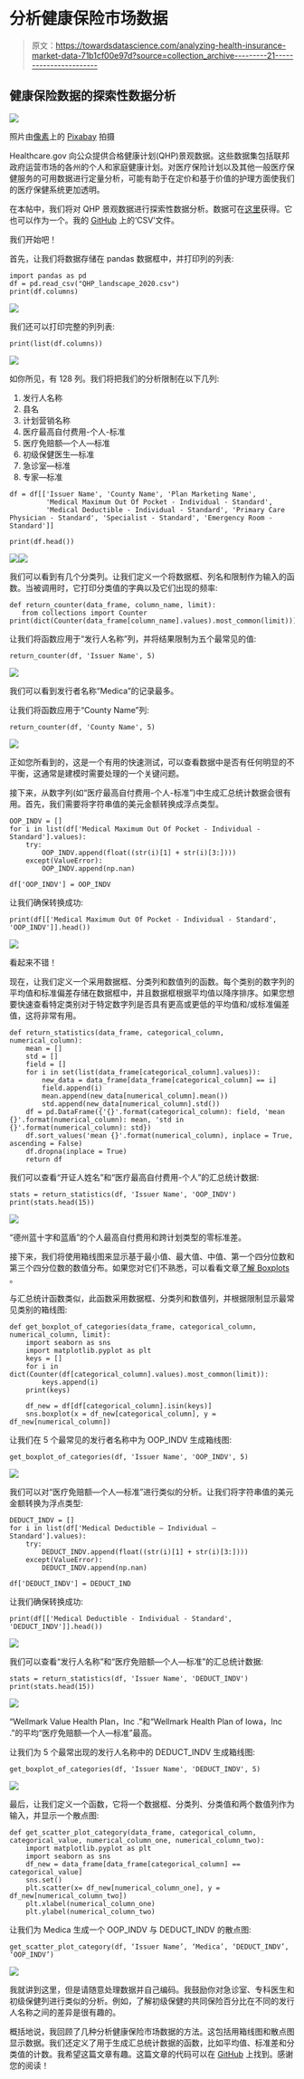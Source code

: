 # 分析健康保险市场数据

> 原文：<https://towardsdatascience.com/analyzing-health-insurance-market-data-71b1cf00e97d?source=collection_archive---------21----------------------->

## 健康保险数据的探索性数据分析

![](img/2209396139ad0744a32e24be2ec99257.png)

照片由[像素](https://www.pexels.com/photo/blue-and-silver-stetoscope-40568/)上的 [Pixabay](https://www.pexels.com/@pixabay) 拍摄

Healthcare.gov 向公众提供合格健康计划(QHP)景观数据。这些数据集包括联邦政府运营市场的各州的个人和家庭健康计划。对医疗保险计划以及其他一般医疗保健服务的可用数据进行定量分析，可能有助于在定价和基于价值的护理方面使我们的医疗保健系统更加透明。

在本帖中，我们将对 QHP 景观数据进行探索性数据分析。数据可在[这里](https://data.healthcare.gov/dataset/QHP-Landscape-Individual-Market-Medical/b8in-sz6k)获得。它也可以作为一个。我的 [GitHub](https://github.com/spierre91/medium_code) 上的‘CSV’文件。

我们开始吧！

首先，让我们将数据存储在 pandas 数据框中，并打印列的列表:

```
import pandas as pd
df = pd.read_csv("QHP_landscape_2020.csv")
print(df.columns)
```

![](img/ea7caeb78d848a56a332fa56ecabcea3.png)

我们还可以打印完整的列列表:

```
print(list(df.columns))
```

![](img/7cc408914bf9c984764960a2915bbac5.png)

如你所见，有 128 列。我们将把我们的分析限制在以下几列:

1.  发行人名称
2.  县名
3.  计划营销名称
4.  医疗最高自付费用-个人-标准
5.  医疗免赔额—个人—标准
6.  初级保健医生—标准
7.  急诊室—标准
8.  专家—标准

```
df = df[['Issuer Name', 'County Name', 'Plan Marketing Name',   
         'Medical Maximum Out Of Pocket - Individual - Standard',
         'Medical Deductible - Individual - Standard', 'Primary Care Physician - Standard', 'Specialist - Standard', 'Emergency Room - Standard']]

print(df.head())
```

![](img/4a2f0d44ebedb401a916a8bfb01854bf.png)![](img/ad21dd998041fe40783a6abd2c9ebe14.png)

我们可以看到有几个分类列。让我们定义一个将数据框、列名和限制作为输入的函数。当被调用时，它打印分类值的字典以及它们出现的频率:

```
def return_counter(data_frame, column_name, limit):
   from collections import Counter    print(dict(Counter(data_frame[column_name].values).most_common(limit)))
```

让我们将函数应用于“发行人名称”列，并将结果限制为五个最常见的值:

```
return_counter(df, 'Issuer Name', 5)
```

![](img/1833f510d64e16badfd37c386e4f898e.png)

我们可以看到发行者名称“Medica”的记录最多。

让我们将函数应用于“County Name”列:

```
return_counter(df, 'County Name', 5)
```

![](img/ce52fd351f216be1ebc88d9990fe794e.png)

正如您所看到的，这是一个有用的快速测试，可以查看数据中是否有任何明显的不平衡，这通常是建模时需要处理的一个关键问题。

接下来，从数字列(如“医疗最高自付费用-个人-标准”)中生成汇总统计数据会很有用。首先，我们需要将字符串值的美元金额转换成浮点类型。

```
OOP_INDV = []
for i in list(df['Medical Maximum Out Of Pocket - Individual - Standard'].values):
    try:
        OOP_INDV.append(float((str(i)[1] + str(i)[3:])))
    except(ValueError):
        OOP_INDV.append(np.nan)

df['OOP_INDV'] = OOP_INDV
```

让我们确保转换成功:

```
print(df[['Medical Maximum Out Of Pocket - Individual - Standard', 'OOP_INDV']].head())
```

![](img/897322dde0489dfa31b786a10d372ad9.png)

看起来不错！

现在，让我们定义一个采用数据框、分类列和数值列的函数。每个类别的数字列的平均值和标准偏差存储在数据框中，并且数据框根据平均值以降序排序。如果您想要快速查看特定类别对于特定数字列是否具有更高或更低的平均值和/或标准偏差值，这将非常有用。

```
def return_statistics(data_frame, categorical_column, numerical_column):
    mean = []
    std = []
    field = []
    for i in set(list(data_frame[categorical_column].values)):
        new_data = data_frame[data_frame[categorical_column] == i]
        field.append(i)
        mean.append(new_data[numerical_column].mean())
        std.append(new_data[numerical_column].std())
    df = pd.DataFrame({'{}'.format(categorical_column): field, 'mean {}'.format(numerical_column): mean, 'std in {}'.format(numerical_column): std})
    df.sort_values('mean {}'.format(numerical_column), inplace = True, ascending = False)
    df.dropna(inplace = True)
    return df
```

我们可以查看“开证人姓名”和“医疗最高自付费用-个人”的汇总统计数据:

```
stats = return_statistics(df, 'Issuer Name', 'OOP_INDV')
print(stats.head(15))
```

![](img/4cbda27f92794f182702eac1bdf98b19.png)

“德州蓝十字和蓝盾”的个人最高自付费用和跨计划类型的零标准差。

接下来，我们将使用箱线图来显示基于最小值、最大值、中值、第一个四分位数和第三个四分位数的数值分布。如果您对它们不熟悉，可以看看文章[了解 Boxplots](/understanding-boxplots-5e2df7bcbd51) 。

与汇总统计函数类似，此函数采用数据框、分类列和数值列，并根据限制显示最常见类别的箱线图:

```
def get_boxplot_of_categories(data_frame, categorical_column, numerical_column, limit):
    import seaborn as sns
    import matplotlib.pyplot as plt
    keys = []
    for i in dict(Counter(df[categorical_column].values).most_common(limit)):
        keys.append(i)
    print(keys)

    df_new = df[df[categorical_column].isin(keys)]
    sns.boxplot(x = df_new[categorical_column], y = df_new[numerical_column])
```

让我们在 5 个最常见的发行者名称中为 OOP_INDV 生成箱线图:

```
get_boxplot_of_categories(df, 'Issuer Name', 'OOP_INDV', 5)
```

![](img/a1251f099f3da1c2b56f4869b1ad39bd.png)

我们可以对“医疗免赔额—个人—标准”进行类似的分析。让我们将字符串值的美元金额转换为浮点类型:

```
DEDUCT_INDV = []
for i in list(df['Medical Deductible — Individual — Standard'].values):
    try:
        DEDUCT_INDV.append(float((str(i)[1] + str(i)[3:])))
    except(ValueError):
        DEDUCT_INDV.append(np.nan)

df['DEDUCT_INDV'] = DEDUCT_IND
```

让我们确保转换成功:

```
print(df[['Medical Deductible - Individual - Standard', 'DEDUCT_INDV']].head())
```

![](img/4a22eac84cacd103b3021223c1f68596.png)

我们可以查看“发行人名称”和“医疗免赔额—个人—标准”的汇总统计数据:

```
stats = return_statistics(df, 'Issuer Name', 'DEDUCT_INDV')
print(stats.head(15))
```

![](img/60e1741ed639ba020ba2b5e6f6d9718f.png)

“Wellmark Value Health Plan，Inc .”和“Wellmark Health Plan of Iowa，Inc .”的平均“医疗免赔额—个人—标准”最高。

让我们为 5 个最常出现的发行人名称中的 DEDUCT_INDV 生成箱线图:

```
get_boxplot_of_categories(df, 'Issuer Name', 'DEDUCT_INDV', 5)
```

![](img/c44a2956f8a569e2a360e841899d0a13.png)

最后，让我们定义一个函数，它将一个数据框、分类列、分类值和两个数值列作为输入，并显示一个散点图:

```
def get_scatter_plot_category(data_frame, categorical_column, categorical_value, numerical_column_one, numerical_column_two):
    import matplotlib.pyplot as plt
    import seaborn as sns
    df_new = data_frame[data_frame[categorical_column] == categorical_value]
    sns.set()
    plt.scatter(x= df_new[numerical_column_one], y = df_new[numerical_column_two])
    plt.xlabel(numerical_column_one)
    plt.ylabel(numerical_column_two)
```

让我们为 Medica 生成一个 OOP_INDV 与 DEDUCT_INDV 的散点图:

```
get_scatter_plot_category(df, ‘Issuer Name’, ‘Medica’, ‘DEDUCT_INDV’, ‘OOP_INDV’)
```

![](img/c17b92f7afbb1c9e6ff7caf7cde9aaa9.png)

我就讲到这里，但是请随意处理数据并自己编码。我鼓励你对急诊室、专科医生和初级保健列进行类似的分析。例如，了解初级保健的共同保险百分比在不同的发行人名称之间的差异是很有趣的。

概括地说，我回顾了几种分析健康保险市场数据的方法。这包括用箱线图和散点图显示数据。我们还定义了用于生成汇总统计数据的函数，比如平均值、标准差和分类值的计数。我希望这篇文章有趣。这篇文章的代码可以在 [GitHub](https://github.com/spierre91/medium_code) 上找到。感谢您的阅读！